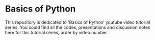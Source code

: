 # Basics of Python
This repository is dedicated to 'Basics of Python' youtube video tutorial series. You could find all the codes, presentations and discussion notes here for this tutorial series, order by video number.
